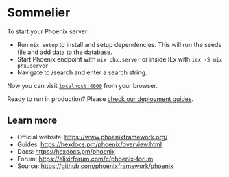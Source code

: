 # Sommelier

To start your Phoenix server:

  * Run `mix setup` to install and setup dependencies. This will run the seeds file and add data to the database.
  * Start Phoenix endpoint with `mix phx.server` or inside IEx with `iex -S mix phx.server`
  * Navigate to /search and enter a search string.

Now you can visit [`localhost:4000`](http://localhost:4000) from your browser.

Ready to run in production? Please [check our deployment guides](https://hexdocs.pm/phoenix/deployment.html).

## Learn more

  * Official website: https://www.phoenixframework.org/
  * Guides: https://hexdocs.pm/phoenix/overview.html
  * Docs: https://hexdocs.pm/phoenix
  * Forum: https://elixirforum.com/c/phoenix-forum
  * Source: https://github.com/phoenixframework/phoenix
